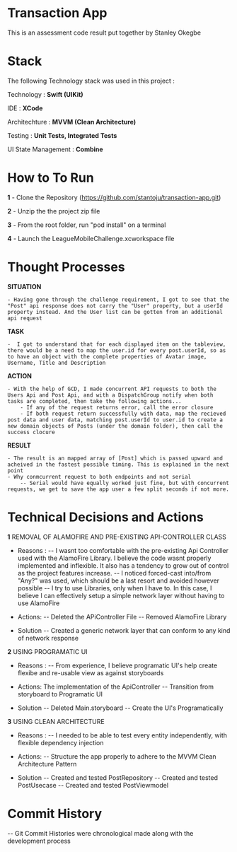 # Transaction App

This is an assessment code result put together by Stanley Okegbe

# Stack

The following Technology stack was used in this project :

Technology : **Swift (UIKit)**

IDE : **XCode**

Architechture : **MVVM (Clean Architecture)**

Testing : **Unit Tests, Integrated Tests**

UI State Management : **Combine**


# How to To Run

**1** - Clone the Repository (https://github.com/stantoju/transaction-app.git)

**2** - Unzip the  the project zip file

**3** - From the root folder, run "pod install" on a terminal

**4** - Launch the LeagueMobileChallenge.xcworkspace file


# Thought Processes

**SITUATION** 

    - Having gone through the challenge requirement, I got to see that the "Post" api response does not carry the "User" property, but a userId property instead. And the User list can be gotten from an additional api request

**TASK** 

    -  I got to understand that for each displayed item on the tableview, there would be a need to map the user.id for every post.userId, so as to have an object with the complete properties of Avatar image, Username, Title and Description
    
**ACTION** 

    - With the help of GCD, I made concurrent API requests to both the Users Api and Post Api, and with a DispatchGroup notify when both tasks are completed, then take the following actions...
        - If any of the request returns error, call the error closure
        - If both request return successfully with data, map the recieved post data and user data, matching post.userId to user.id to create a new domain objects of Posts (under the domain folder), then call the success clocure
    
**RESULT** 

    - The result is an mapped array of [Post] which is passed upward and acheived in the fastest possible timing. This is explained in the next point
    - Why conmcurrent request to both endpoints and not serial
        -- Serial would have equally worked just fine, but with concurrent requests, we get to save the app user a few split seconds if not more.


# Technical Decisions and Actions

**1** REMOVAL OF ALAMOFIRE AND PRE-EXISTING API-CONTROLLER CLASS
- Reasons : 
    -- I wasnt too comfortable with the pre-existing Api Controller used with the AlamoFire Library. I believe the code wasnt properly implemented and inflexible. It also has a tendency to grow out of control as the project features increase.
    -- I noticed forced-cast into/from "Any?" was used, which should be a last resort and avoided however possible
    -- I try to use Libraries, only when I have to. In this case, I believe I can effectively setup a simple network layer without having to use AlamoFire
    
- Actions: 
    -- Deleted the APiController File
    -- Removed AlamoFire Library
    
- Solution
    -- Created a generic network layer that can conform to any kind of network response
    
    
**2** USING PROGRAMATIC UI
- Reasons : 
    -- From experience, I believe programatic UI's help create flexibe and re-usable view as against storyboards
    
- Actions: The implementation of the ApiController
    -- Transition from storyboard to Programatic UI
    
- Solution
    -- Deleted Main.storyboard
    -- Create the UI's Programatically
    
    
**3** USING CLEAN ARCHITECTURE
- Reasons : 
    -- I needed to be able to test every entity independently, with flexible dependency injection
    
- Actions: 
    -- Structure the app properly to adhere to the MVVM Clean Architecture Pattern
    
- Solution
    -- Created and tested PostRepository
    -- Created and tested PostUsecase
    -- Created and tested PostViewmodel

# Commit History

-- Git Commit Histories were chronological made along with the development process
